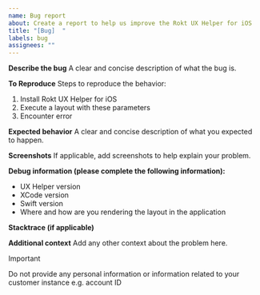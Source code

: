 ```yaml
---
name: Bug report
about: Create a report to help us improve the Rokt UX Helper for iOS
title: "[Bug]  "
labels: bug
assignees: ""
---
```


**Describe the bug**
A clear and concise description of what the bug is.

**To Reproduce**
Steps to reproduce the behavior:

1. Install Rokt UX Helper for iOS
2. Execute a layout with these parameters
3. Encounter error

**Expected behavior**
A clear and concise description of what you expected to happen.

**Screenshots**
If applicable, add screenshots to help explain your problem.

**Debug information (please complete the following information):**

- UX Helper version
- XCode version
- Swift version
- Where and how are you rendering the layout in the application

**Stacktrace (if applicable)**

**Additional context**
Add any other context about the problem here.

> [!IMPORTANT]
> Do not provide any personal information or information related to your customer instance e.g. account ID
